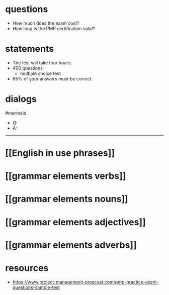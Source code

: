 # questions

- How much does the exam cost?
- How long is the PMP certification valid?

# statements
- The test will take four hours.
- 400 questions
	- multiple choice test	
- 65% of your answers must be correct
# dialogs
#mermaid 

- Q:
- A:

---

# [[English in use phrases]]

# [[grammar elements verbs]]

# [[grammar elements nouns]]

# [[grammar elements adjectives]]

# [[grammar elements adverbs]]

# resources
- https://www.project-management-prepcast.com/pmp-practice-exam-questions-sample-test


